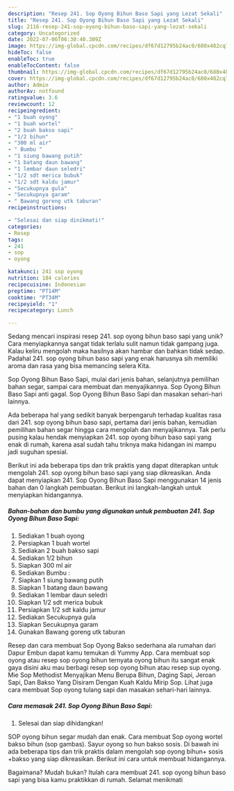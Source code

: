 ```yaml
---
description: "Resep 241. Sop Oyong Bihun Baso Sapi yang Lezat Sekali"
title: "Resep 241. Sop Oyong Bihun Baso Sapi yang Lezat Sekali"
slug: 2116-resep-241-sop-oyong-bihun-baso-sapi-yang-lezat-sekali
category: Uncategorized
date: 2022-07-06T06:30:40.309Z
image: https://img-global.cpcdn.com/recipes/df67d12795b24ac0/680x482cq70/241-sop-oyong-bihun-baso-sapi-foto-resep-utama.jpg
hideToc: false
enableToc: true
enableTocContent: false
thumbnail: https://img-global.cpcdn.com/recipes/df67d12795b24ac0/680x482cq70/241-sop-oyong-bihun-baso-sapi-foto-resep-utama.jpg
cover: https://img-global.cpcdn.com/recipes/df67d12795b24ac0/680x482cq70/241-sop-oyong-bihun-baso-sapi-foto-resep-utama.jpg
author: Admin
authorAv: notfound
ratingvalue: 3.6
reviewcount: 12
recipeingredient:
- "1 buah oyong"
- "1 buah wortel"
- "2 buah bakso sapi"
- "1/2 bihun"
- "300 ml air"
- " Bumbu "
- "1 siung bawang putih"
- "1 batang daun bawang"
- "1 lembar daun seledri"
- "1/2 sdt merica bubuk"
- "1/2 sdt kaldu jamur"
- "Secukupnya gula"
- "Secukupnya garam"
- " Bawang goreng utk taburan"
recipeinstructions:

- "Selesai dan siap dinikmati!"
categories:
- Resep
tags:
- 241
- sop
- oyong

katakunci: 241 sop oyong 
nutrition: 184 calories
recipecuisine: Indonesian
preptime: "PT14M"
cooktime: "PT34M"
recipeyield: "1"
recipecategory: Lunch

---
```





Sedang mencari inspirasi resep 241. sop oyong bihun baso sapi yang unik? Cara menyiapkannya sangat tidak terlalu sulit namun tidak gampang juga. Kalau keliru mengolah maka hasilnya akan hambar dan bahkan tidak sedap. Padahal 241. sop oyong bihun baso sapi yang enak harusnya sih memiliki aroma dan rasa yang bisa memancing selera Kita.





Sop Oyong Bihun Baso Sapi, mulai dari jenis bahan, selanjutnya pemilihan bahan segar, sampai cara membuat dan menyajikannya. Sop Oyong Bihun Baso Sapi anti gagal. Sop Oyong Bihun Baso Sapi dan masakan sehari-hari lainnya.

Ada beberapa hal yang sedikit banyak berpengaruh terhadap kualitas rasa dari 241. sop oyong bihun baso sapi, pertama dari jenis bahan, kemudian pemilihan bahan segar hingga cara mengolah dan menyajikannya. Tak perlu pusing kalau hendak menyiapkan 241. sop oyong bihun baso sapi yang enak di rumah, karena asal sudah tahu triknya maka hidangan ini mampu jadi suguhan spesial.






Berikut ini ada beberapa tips dan trik praktis yang dapat diterapkan untuk mengolah 241. sop oyong bihun baso sapi yang siap dikreasikan. Anda dapat menyiapkan 241. Sop Oyong Bihun Baso Sapi menggunakan 14 jenis bahan dan 0 langkah pembuatan. Berikut ini langkah-langkah untuk menyiapkan hidangannya.

<!--inarticleads1-->

##### Bahan-bahan dan bumbu yang digunakan untuk pembuatan 241. Sop Oyong Bihun Baso Sapi:

1. Sediakan 1 buah oyong
1. Persiapkan 1 buah wortel
1. Sediakan 2 buah bakso sapi
1. Sediakan 1/2 bihun
1. Siapkan 300 ml air
1. Sediakan  Bumbu :
1. Siapkan 1 siung bawang putih
1. Siapkan 1 batang daun bawang
1. Sediakan 1 lembar daun seledri
1. Siapkan 1/2 sdt merica bubuk
1. Persiapkan 1/2 sdt kaldu jamur
1. Sediakan Secukupnya gula
1. Siapkan Secukupnya garam
1. Gunakan  Bawang goreng utk taburan


Resep dan cara membuat Sop Oyong Bakso sederhana ala rumahan dari Dapur Embun dapat kamu temukan di Yummy App. Cara membuat sop oyong atau resep sop oyong bihun ternyata oyong bihun itu sangat enak gaya disini aku mau berbagi resep sop oyong bihun atau resep sup oyong. Mie Sop Methodist Menyajikan Menu Berupa Bihun, Daging Sapi, Jeroan Sapi, Dan Bakso Yang Disiram Dengan Kuah Kaldu Mirip Sop. Lihat juga cara membuat Sop oyong tulang sapi dan masakan sehari-hari lainnya. 

<!--inarticleads2-->

##### Cara memasak 241. Sop Oyong Bihun Baso Sapi:


1. Selesai dan siap dihidangkan!

SOP oyong bihun segar mudah dan enak. Cara membuat Sop oyong wortel bakso bihun (sop gambas). Sayur oyong so hun bakso sosis. Di bawah ini ada beberapa tips dan trik praktis dalam mengolah sop oyong bihun+ sosis +bakso yang siap dikreasikan. Berikut ini cara untuk membuat hidangannya. 

Bagaimana? Mudah bukan? Itulah cara membuat 241. sop oyong bihun baso sapi yang bisa kamu praktikkan di rumah. Selamat menikmati
